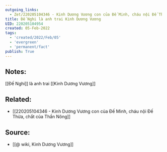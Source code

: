```yaml
---
outgoing_links:
  - Zet/220205104346 - Kinh Dương Vương con của Đế Minh, cháu nội Đế Thừa, chắt của Thần Nông
title: Đế Nghi là anh trai Kinh Dương Vương
UID: 220205104954
created: 05-Feb-2022
tags:
  - 'created/2022/Feb/05'
  - 'evergreen'
  - 'permanent/fact'
publish: True
---
```

## Notes:
[[Đế Nghi]] là anh trai [[Kinh Dương Vương]]

## Related:
- [[220205104346 - Kinh Dương Vương con của Đế Minh, cháu nội Đế Thừa, chắt của Thần Nông]]

## Source:
- [[@ wiki, Kinh Dương Vương]]


